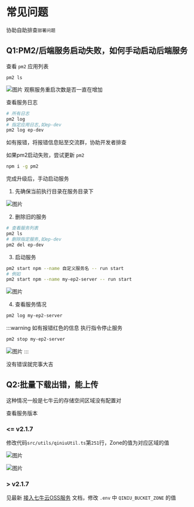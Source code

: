 # 常见问题
协助自助排查`部署问题`

## Q1:PM2/后端服务启动失败，如何手动启动后端服务
查看 `pm2` 应用列表
```shell
pm2 ls
```
![图片](https://img.cdn.sugarat.top/mdImg/MTY1NTM0NTI1MDEzOQ==655345250139)
观察服务重启次数是否一直在增加

查看服务日志

```sh
# 所有日志
pm2 log
# 指定应用日志,如ep-dev
pm2 log ep-dev
```

如有报错，将报错信息贴至交流群，协助开发者排查

如果pm2启动失败，尝试更新 `pm2`

```sh
npm i -g pm2
```

完成升级后，手动启动服务
1. 先确保当前执行目录在服务目录下

![图片](https://img.cdn.sugarat.top/mdImg/MTY1NTM0NTYzMzk0Nw==655345633947)

2. 删除旧的服务

```sh
# 查看服务列表
pm2 ls
# 删除指定服务,如ep-dev
pm2 del ep-dev
```

3. 启动服务

```sh
pm2 start npm --name 自定义服务名 -- run start
# 例如
pm2 start npm --name my-ep2-server -- run start
```

![图片](https://img.cdn.sugarat.top/mdImg/MTY1NTM0NTg4MTQzNw==655345881437)

4. 查看服务情况

```sh
pm2 log my-ep2-server
```

:::warning 如有报错红色的信息
执行指令停止服务
```sh
pm2 stop my-ep2-server
```

![图片](https://img.cdn.sugarat.top/mdImg/MTY1NTM0NjEwODI3Nw==655346108277)
:::

没有错误就完事大吉

## Q2:批量下载出错，能上传

这种情况一般是七牛云的存储空间区域没有配置对

查看服务版本

### <= v2.1.7

修改代码`src/utils/qiniuUtil.ts`第`251`行，Zone的值为对应区域的值

![图片](https://img.cdn.sugarat.top/mdImg/MTY1NTM0Njg4NDIxNQ==655346884215)

![图片](https://img.cdn.sugarat.top/mdImg/MTY1NTM0Njk0NTY2Mw==655346945663)

### > v2.1.7
见最新 [接入七牛云OSS服务](./qiniu.md#创建存储空间) 文档，修改 `.env` 中 `QINIU_BUCKET_ZONE` 的值
